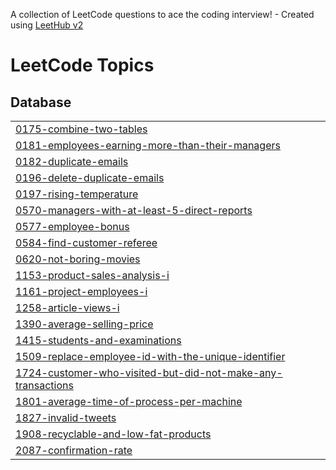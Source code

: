 A collection of LeetCode questions to ace the coding interview! - Created using [LeetHub v2](https://github.com/arunbhardwaj/LeetHub-2.0)
<!---LeetCode Topics Start-->
# LeetCode Topics
## Database
|  |
| ------- |
| [0175-combine-two-tables](https://github.com/YuvarajKate/LeetCode-SQL/tree/master/0175-combine-two-tables) |
| [0181-employees-earning-more-than-their-managers](https://github.com/YuvarajKate/LeetCode-SQL/tree/master/0181-employees-earning-more-than-their-managers) |
| [0182-duplicate-emails](https://github.com/YuvarajKate/LeetCode-SQL/tree/master/0182-duplicate-emails) |
| [0196-delete-duplicate-emails](https://github.com/YuvarajKate/LeetCode-SQL/tree/master/0196-delete-duplicate-emails) |
| [0197-rising-temperature](https://github.com/YuvarajKate/LeetCode-SQL/tree/master/0197-rising-temperature) |
| [0570-managers-with-at-least-5-direct-reports](https://github.com/YuvarajKate/LeetCode-SQL/tree/master/0570-managers-with-at-least-5-direct-reports) |
| [0577-employee-bonus](https://github.com/YuvarajKate/LeetCode-SQL/tree/master/0577-employee-bonus) |
| [0584-find-customer-referee](https://github.com/YuvarajKate/LeetCode-SQL/tree/master/0584-find-customer-referee) |
| [0620-not-boring-movies](https://github.com/YuvarajKate/LeetCode-SQL/tree/master/0620-not-boring-movies) |
| [1153-product-sales-analysis-i](https://github.com/YuvarajKate/LeetCode-SQL/tree/master/1153-product-sales-analysis-i) |
| [1161-project-employees-i](https://github.com/YuvarajKate/LeetCode-SQL/tree/master/1161-project-employees-i) |
| [1258-article-views-i](https://github.com/YuvarajKate/LeetCode-SQL/tree/master/1258-article-views-i) |
| [1390-average-selling-price](https://github.com/YuvarajKate/LeetCode-SQL/tree/master/1390-average-selling-price) |
| [1415-students-and-examinations](https://github.com/YuvarajKate/LeetCode-SQL/tree/master/1415-students-and-examinations) |
| [1509-replace-employee-id-with-the-unique-identifier](https://github.com/YuvarajKate/LeetCode-SQL/tree/master/1509-replace-employee-id-with-the-unique-identifier) |
| [1724-customer-who-visited-but-did-not-make-any-transactions](https://github.com/YuvarajKate/LeetCode-SQL/tree/master/1724-customer-who-visited-but-did-not-make-any-transactions) |
| [1801-average-time-of-process-per-machine](https://github.com/YuvarajKate/LeetCode-SQL/tree/master/1801-average-time-of-process-per-machine) |
| [1827-invalid-tweets](https://github.com/YuvarajKate/LeetCode-SQL/tree/master/1827-invalid-tweets) |
| [1908-recyclable-and-low-fat-products](https://github.com/YuvarajKate/LeetCode-SQL/tree/master/1908-recyclable-and-low-fat-products) |
| [2087-confirmation-rate](https://github.com/YuvarajKate/LeetCode-SQL/tree/master/2087-confirmation-rate) |
<!---LeetCode Topics End-->